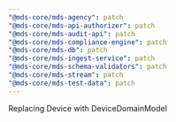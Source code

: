 ```yaml
---
"@mds-core/mds-agency": patch
"@mds-core/mds-api-authorizer": patch
"@mds-core/mds-audit-api": patch
"@mds-core/mds-compliance-engine": patch
"@mds-core/mds-db": patch
"@mds-core/mds-ingest-service": patch
"@mds-core/mds-schema-validators": patch
"@mds-core/mds-stream": patch
"@mds-core/mds-test-data": patch
---
```


Replacing Device with DeviceDomainModel
